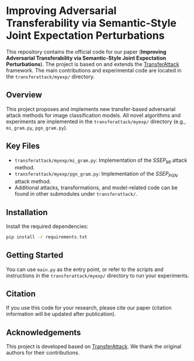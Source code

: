 # Improving Adversarial Transferability via Semantic-Style Joint Expectation Perturbations

This repository contains the official code for our paper (**Improving Adversarial Transferability via Semantic-Style Joint Expectation Perturbations**). The project is based on and extends the [TransferAttack](https://github.com/Trustworthy-AI-Group/TransferAttack) framework. The main contributions and experimental code are located in the `transferattack/myexp/` directory.

## Overview

This project proposes and implements new transfer-based adversarial attack methods for image classification models. All novel algorithms and experiments are implemented in the `transferattack/myexp/` directory (e.g., `mi_gram.py`, `pgn_gram.py`).

## Key Files

- `transferattack/myexp/mi_gram.py`: Implementation of the $SSEP_{MI}$ attack method.
- `transferattack/myexp/pgn_gram.py`: Implementation of the $SSEP_{PGN}$ attack method.
- Additional attacks, transformations, and model-related code can be found in other submodules under `transferattack/`.

## Installation

Install the required dependencies:

```bash
pip install -r requirements.txt
```

## Getting Started

You can use `main.py` as the entry point, or refer to the scripts and instructions in the `transferattack/myexp/` directory to run your experiments.

## Citation

If you use this code for your research, please cite our paper (citation information will be updated after publication).

## Acknowledgements

This project is developed based on [TransferAttack](https://github.com/Trustworthy-AI-Group/TransferAttack). We thank the original authors for their contributions.
